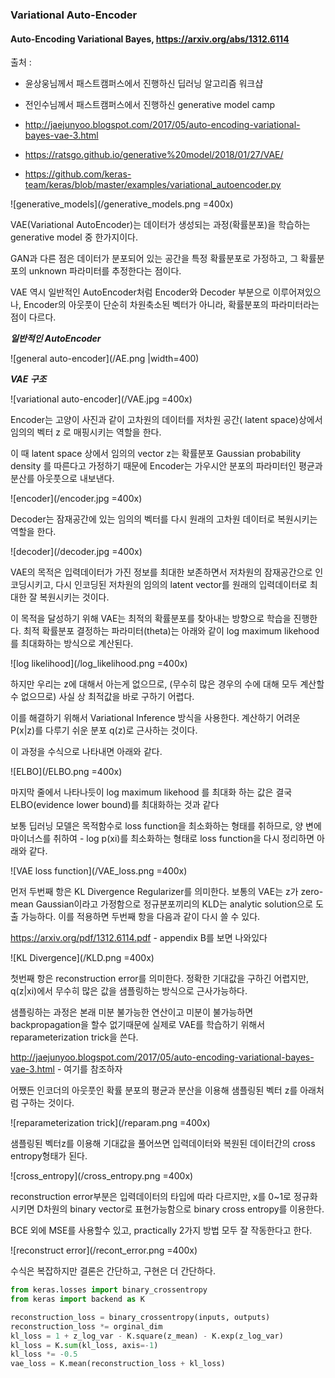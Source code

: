 ### Variational Auto-Encoder 

#### Auto-Encoding Variational Bayes, https://arxiv.org/abs/1312.6114

출처 : 
* 윤상웅님께서 패스트캠퍼스에서 진행하신 딥러닝 알고리즘 워크샵

* 전인수님께서 패스트캠퍼스에서 진행하신 generative model camp

* http://jaejunyoo.blogspot.com/2017/05/auto-encoding-variational-bayes-vae-3.html

* https://ratsgo.github.io/generative%20model/2018/01/27/VAE/

* https://github.com/keras-team/keras/blob/master/examples/variational_autoencoder.py



![generative_models](/generative_models.png =400x)

VAE(Variational AutoEncoder)는 데이터가 생성되는 과정(확률분포)을 학습하는 generative model 중 한가지이다.

GAN과 다른 점은 데이터가 분포되어 있는 공간을 특정 확률분포로 가정하고, 그 확률분포의 unknown 파라미터를 추정한다는 점이다.

VAE 역시 일반적인 AutoEncoder처럼 Encoder와 Decoder 부분으로 이루어져있으나, Encoder의 아웃풋이 단순히 차원축소된 벡터가 아니라, 확률분포의 파라미터라는 점이 다르다.

__*일반적인 AutoEncoder*__

![general auto-encoder](/AE.png |width=400)


__*VAE 구조*__

![variational auto-encoder](/VAE.jpg =400x)


Encoder는 고양이 사진과 같이 고차원의 데이터를 저차원 공간( latent space)상에서 임의의 벡터 z 로 매핑시키는 역할을 한다.

이 때 latent space 상에서 임의의 vector z는 확률분포 Gaussian probability density 를 따른다고 가정하기 때문에 Encoder는 가우시안 분포의 파라미터인 평균과 분산를 아웃풋으로 내보낸다.

![encoder](/encoder.jpg =400x)

Decoder는 잠재공간에 있는 임의의 벡터를 다시 원래의 고차원 데이터로 복원시키는 역할을 한다. 

![decoder](/decoder.jpg =400x)

VAE의 목적은 입력데이터가 가진 정보를 최대한 보존하면서 저차원의 잠재공간으로 인코딩시키고, 다시 인코딩된 저차원의 임의의 latent vector를 원래의 입력데이터로 최대한 잘 복원시키는 것이다. 

이 목적을 달성하기 위해 VAE는 최적의 확률분포를 찾아내는 방향으로 학습을 진행한다. 최적 확률분포 결정하는 파라미터(theta)는 아래와 같이 log maximum likehood를 최대화하는 방식으로 계산된다.

![log likelihood](/log_likelihood.png =400x)


하지만 우리는 z에 대해서 아는게 없으므로, (무수히 많은 경우의 수에 대해 모두 계산할수 없으므로) 사실 상 최적값을 바로 구하기 어렵다.

이를 해결하기 위해서 Variational Inference 방식을 사용한다. 계산하기 어려운 P(x|z)를 다루기 쉬운 분포 q(z)로 근사하는 것이다. 

이 과정을 수식으로 나타내면 아래와 같다.

![ELBO](/ELBO.png =400x)

마지막 줄에서 나타나듯이 log maximum likehood 를 최대화 하는 값은 결국 ELBO(evidence lower bound)를 최대화하는 것과 같다

보통 딥러닝 모델은 목적함수로 loss function을 최소화하는 형태를 취하므로, 양 변에 마이너스를 취하여 - log p(xi)를 최소화하는 형태로 loss function을 다시 
정리하면 아래와 같다.

![VAE loss function](/VAE_loss.png =400x)

먼저 두번째 항은 KL Divergence Regularizer를 의미한다. 보통의 VAE는 z가 zero-mean Gaussian이라고 가정함으로 정규분포끼리의 KLD는 analytic solution으로 도출 가능하다. 이를 적용하면 두번째 항을 다음과 같이 다시 쓸 수 있다.

https://arxiv.org/pdf/1312.6114.pdf - appendix B를 보면 나와있다

![KL Divergence](/KLD.png =400x)

첫번째 항은 reconstruction error를 의미한다. 정확한 기대값을 구하긴 어렵지만, q(z|xi)에서 무수히 많은 값을 샘플링하는 방식으로 근사가능하다.

샘플링하는 과정은 본래 미분 불가능한 연산이고 미분이 불가능하면 backpropagation을 할수 없기때문에 실제로 VAE를 학습하기 위해서 reparameterization trick을 쓴다.

http://jaejunyoo.blogspot.com/2017/05/auto-encoding-variational-bayes-vae-3.html - 여기를 참조하자

어쨌든 인코더의 아웃풋인 확률 분포의 평균과 분산을 이용해 샘플링된 벡터 z를 아래처럼 구하는 것이다. 

![reparameterization trick](/reparam.png =400x)

샘플링된 벡터z를 이용해 기대값을 풀어쓰면 입력데이터와 복원된 데이터간의 cross entropy형태가 된다. 

![cross_entropy](/cross_entropy.png =400x)


reconstruction error부분은 입력데이터의 타입에 따라 다르지만, x를 0~1로 정규화시키면 D차원의 binary vector로 표현가능함으로 binary cross entropy를 이용한다.

BCE 외에 MSE를 사용할수 있고, practically 2가지 방법 모두 잘 작동한다고 한다.

![reconstruct error](/recont_error.png =400x)

수식은 복잡하지만 결론은 간단하고, 구현은 더 간단하다.


```python
from keras.losses import binary_crossentropy
from keras import backend as K

reconstruction_loss = binary_crossentropy(inputs, outputs)
reconstruction_loss *= orginal_dim
kl_loss = 1 + z_log_var - K.square(z_mean) - K.exp(z_log_var)
kl_loss = K.sum(kl_loss, axis=-1)
kl_loss *= -0.5
vae_loss = K.mean(reconstruction_loss + kl_loss)
```
